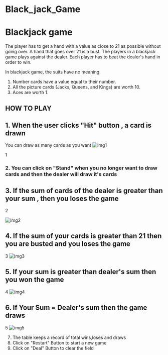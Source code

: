 # Black_jack_Game
# Blackjack game
The player has to get a hand with a value as close to 21 as possible without going over. 
A hand that goes over 21 is a bust. 
The players in a blackjack game plays against the dealer. Each player has to beat the dealer's hand in order to win.

In blackjack game, the suits have no meaning. 
1. Number cards have a value equal to their number.
2. All the picture cards (Jacks, Queens, and Kings) are worth 10. 
3. Aces are worth 1.


## HOW TO PLAY

## 1. When the user clicks "Hit" button , a card is drawn
You can draw as many cards as you want
![img1](https://github.com/sundaram25018/Black_jack_Game/assets/122205914/029acc9c-f59d-45f7-9f7e-5ed55735c879)

1

### 2. You can click on "Stand" when you no longer want to draw cards and then the dealer will draw it's cards

## 3. If the sum of cards of the dealer is greater than your sum , then you loses the game

2

![img2](https://github.com/sundaram25018/Black_jack_Game/assets/122205914/f304522b-23fb-4b12-ba85-961f55003765)

## 4. If the sum of your cards is greater than 21 then you are busted and you loses the game

3
![img3](https://github.com/sundaram25018/Black_jack_Game/assets/122205914/dbf96e8d-ceaf-4a9c-81ee-86fd2e760a94)

## 5. If your sum is greater than dealer's sum then you won the game

4
![img4](https://github.com/sundaram25018/Black_jack_Game/assets/122205914/cb046143-e868-479a-aeb6-b3e1c397aa8c)

## 6. If Your Sum = Dealer's sum then the game draws

5
![img5](https://github.com/sundaram25018/Black_jack_Game/assets/122205914/44c62079-8dfc-4a31-923f-5316ad1eac9a)


7. The table keeps a record of total wins,loses and draws
8. Click on "Restart" Button to start a new game
9. Click on "Deal" Button to clear the field
